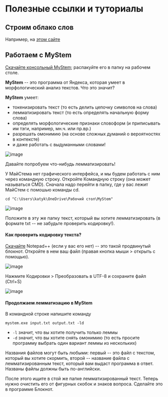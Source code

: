 # Полезные ссылки и туториалы 
## Строим облако слов 
Например, на [этом сайте](https://wordscloud.pythonanywhere.com/)

## Работаем с MyStem
[Скачайте консольный MyStem](https://yandex.ru/dev/mystem/); распакуйте его в папку на рабочем столе.

**MyStem** -- это программа от Яндекса, которая умеет в морфологический анализ текстов. Что это значит? 

**MyStem** умеет: 
* токенизировать текст (то есть делить цепочку символов на слова)
* лемматизировать текст (то есть определять начальную форму слова)
* определять морфологические признаки словоформ (и приписывать им тэги, например, мн.ч. или пр.вр.)
* разрешать омонимию (на основе сложных думаний о вероятностях в контексте)
* и даже работать  с выдуманными словами!

![image](https://github.com/user-attachments/assets/567c89a8-7faf-469f-b4ac-e879b18da3d4)

Давайте попробуем что-нибудь лемматизировать! 

У МайСтема нет графического интерфейса, и мы будем работать с ним через командную строку. Откройте Командную строку (она может называться CMD). Сначала надо перейти в папку, где у вас лежит МайСтем с помошью команды cd.

`cd "C:\Users\katyk\OneDrive\Рабочий стол\MyStem"`

![image](https://github.com/user-attachments/assets/615301bb-f4a4-4bf0-894f-fb7e7e11ef39)

Положите в эту же папку текст, который вы хотите лемматизировать (в формате txt -- не забудьте проверить кодировку!). 

#### Как проверить кодировку текста? 
[Скачайте](https://notepad-plus-plus.org/downloads/) Notepad++ (если у вас его нет) -- это такой продвинутый блокнот. Откройте в нем ваш файл (правая кнопка мыши > открыть с помощью). 

![image](https://github.com/user-attachments/assets/5d3885ad-870e-4780-8844-81271a16038c)

Нажмите Кодировки > Преобразовать в UTF-8 и сохраните файл (Ctrl+S)

![image](https://github.com/user-attachments/assets/896d10ef-5117-4d79-a9a1-9151cfcf019e)

#### Продолжаем лемматизацию в MyStem
В командной строке напишите команду

`mystem.exe input.txt output.txt -ld`

* `-l` значит, что вы хотите получить только леммы
* `-d` значит, что вы хотите снять омонимию (то есть просите программу выбрать один вариант леммы из нескольких)

Названия файлов могут быть любыми: первый -- это файл с текстом, который вы хотите скормить, второй -- название файла с лемматизированным текст, который вам выдаст программа в ответ. Названы файлы должны быть по-английски. 

После этого ищите в стой же папке лемматизированный текст. Теперь нужно очистить его от фигурных скобок и знаков вопроса. Сделайте это в программе Блокнот. 





